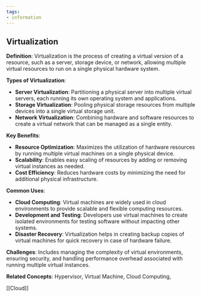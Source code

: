 ```yaml
---
tags:
- information
---
```


## **Virtualization**

**Definition**: Virtualization is the process of creating a virtual version of a resource, such as a server, storage device, or network, allowing multiple virtual resources to run on a single physical hardware system.

**Types of Virtualization**:

- **Server Virtualization**: Partitioning a physical server into multiple virtual servers, each running its own operating system and applications.
- **Storage Virtualization**: Pooling physical storage resources from multiple devices into a single virtual storage unit.
- **Network Virtualization**: Combining hardware and software resources to create a virtual network that can be managed as a single entity.

**Key Benefits**:

- **Resource Optimization**: Maximizes the utilization of hardware resources by running multiple virtual machines on a single physical device.
- **Scalability**: Enables easy scaling of resources by adding or removing virtual instances as needed.
- **Cost Efficiency**: Reduces hardware costs by minimizing the need for additional physical infrastructure.

**Common Uses**:

- **Cloud Computing**: Virtual machines are widely used in cloud environments to provide scalable and flexible computing resources.
- **Development and Testing**: Developers use virtual machines to create isolated environments for testing software without impacting other systems.
- **Disaster Recovery**: Virtualization helps in creating backup copies of virtual machines for quick recovery in case of hardware failure.

**Challenges**: Includes managing the complexity of virtual environments, ensuring security, and handling performance overhead associated with running multiple virtual instances.

**Related Concepts**: Hypervisor, Virtual Machine, Cloud Computing,

[[Cloud]]